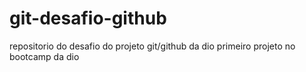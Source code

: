 # git-desafio-github
repositorio do desafio do projeto git/github da dio
primeiro projeto no bootcamp da dio
